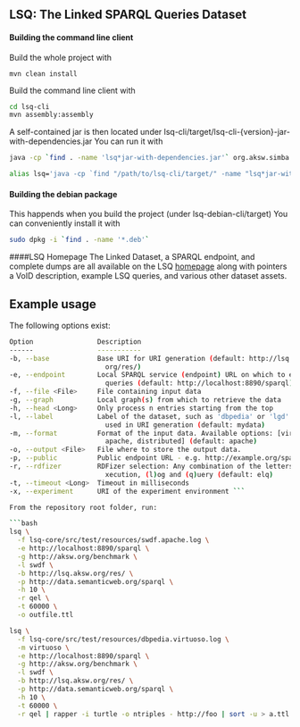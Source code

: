 ## LSQ: The Linked SPARQL Queries Dataset

#### Building the command line client
Build the whole project with

```
mvn clean install
```

Build the command line client with
```bash
cd lsq-cli
mvn assembly:assembly
```

A self-contained jar is then located under lsq-cli/target/lsq-cli-{version}-jar-with-dependencies.jar
You can run it with

```bash
java -cp `find . -name 'lsq*jar-with-dependencies.jar'` org.aksw.simba.lsq.cli.main.MainLSQ
```

```bash
alias lsq='java -cp `find "/path/to/lsq-cli/target/" -name "lsq*jar-with-dependencies.jar"` org.aksw.simba.lsq.cli.main.MainLSQ'
```



#### Building the debian package
This happends when you build the project (under lsq-debian-cli/target)
You can conveniently install it with

```bash
sudo dpkg -i `find . -name '*.deb'`
```

####LSQ Homepage 
The Linked Dataset, a SPARQL endpoint, and complete dumps are all available on the LSQ [homepage](http://aksw.github.io/LSQ/) along with pointers a VoID description, example LSQ queries, and various other dataset assets.

## Example usage

The following options exist:
```bash
Option                Description                                              
------                -----------                                              
-b, --base            Base URI for URI generation (default: http://lsq.aksw.   
                        org/res/)                                              
-e, --endpoint        Local SPARQL service (endpoint) URL on which to execute  
                        queries (default: http://localhost:8890/sparql)        
-f, --file <File>     File containing input data                               
-g, --graph           Local graph(s) from which to retrieve the data           
-h, --head <Long>     Only process n entries starting from the top             
-l, --label           Label of the dataset, such as 'dbpedia' or 'lgd'. Will be
                        used in URI generation (default: mydata)               
-m, --format          Format of the input data. Available options: [virtuoso,  
                        apache, distributed] (default: apache)                              
-o, --output <File>   File where to store the output data.                     
-p, --public          Public endpoint URL - e.g. http://example.org/sparql     
-r, --rdfizer         RDFizer selection: Any combination of the letters (e)    
                        xecution, (l)og and (q)uery (default: elq)             
-t, --timeout <Long>  Timeout in milliseconds                                  
-x, --experiment      URI of the experiment environment ```

From the repository root folder, run:

```bash
lsq \
  -f lsq-core/src/test/resources/swdf.apache.log \
  -e http://localhost:8890/sparql \
  -g http://aksw.org/benchmark \
  -l swdf \
  -b http://lsq.aksw.org/res/ \
  -p http://data.semanticweb.org/sparql \
  -h 10 \
  -r qel \
  -t 60000 \
  -o outfile.ttl
```

```bash
lsq \
  -f lsq-core/src/test/resources/dbpedia.virtuoso.log \
  -m virtuoso \
  -e http://localhost:8890/sparql \
  -g http://aksw.org/benchmark \
  -l swdf \
  -b http://lsq.aksw.org/res/ \
  -p http://data.semanticweb.org/sparql \
  -h 10 \
  -t 60000 \
  -r qel | rapper -i turtle -o ntriples - http://foo | sort -u > a.ttl
```


